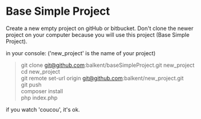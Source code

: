 Base Simple Project
=====================

Create a new empty project on gitHub or bitbucket.
Don't clone the newer project on your computer because you will use this project (Base Simple Project).

in your console: ('new_project' is the name of your project)

> git clone git@github.com:balkent/baseSimpleProject.git new_project  
> cd new_project  
> git remote set-url origin git@github.com:balkent/new_project.git  
> git push  
> composer install  
> php index.php   

if you watch 'coucou', it's ok.
